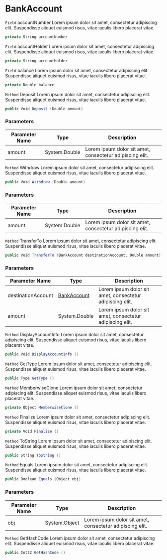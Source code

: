 # BankAccount
`Field` accountNumber
Lorem ipsum dolor sit amet, consectetur adipiscing elit. Suspendisse aliquet euismod risus, vitae iaculis libero placerat vitae. 
```csharp
private String accountNumber
```
`Field` accountHolder
Lorem ipsum dolor sit amet, consectetur adipiscing elit. Suspendisse aliquet euismod risus, vitae iaculis libero placerat vitae. 
```csharp
private String accountHolder
```
`Field` balance
Lorem ipsum dolor sit amet, consectetur adipiscing elit. Suspendisse aliquet euismod risus, vitae iaculis libero placerat vitae. 
```csharp
private Double balance
```
`Method` Deposit
Lorem ipsum dolor sit amet, consectetur adipiscing elit. Suspendisse aliquet euismod risus, vitae iaculis libero placerat vitae. 
```csharp
public Void Deposit (Double amount)
```
### Parameters
| Parameter Name | Type | Description |
| --------- | --------- | --------- |
| amount | System.Double | Lorem ipsum dolor sit amet, consectetur adipiscing elit.
`Method` Withdraw
Lorem ipsum dolor sit amet, consectetur adipiscing elit. Suspendisse aliquet euismod risus, vitae iaculis libero placerat vitae. 
```csharp
public Void Withdraw (Double amount)
```
### Parameters
| Parameter Name | Type | Description |
| --------- | --------- | --------- |
| amount | System.Double | Lorem ipsum dolor sit amet, consectetur adipiscing elit.
`Method` TransferTo
Lorem ipsum dolor sit amet, consectetur adipiscing elit. Suspendisse aliquet euismod risus, vitae iaculis libero placerat vitae. 
```csharp
public Void TransferTo (BankAccount destinationAccount, Double amount)
```
### Parameters
| Parameter Name | Type | Description |
| --------- | --------- | --------- |
| destinationAccount | [BankAccount](https://thiagomvas.github.io/AutoDocumentation/Subclass/BankAccount.html) | Lorem ipsum dolor sit amet, consectetur adipiscing elit.
| amount | System.Double | Lorem ipsum dolor sit amet, consectetur adipiscing elit.
`Method` DisplayAccountInfo
Lorem ipsum dolor sit amet, consectetur adipiscing elit. Suspendisse aliquet euismod risus, vitae iaculis libero placerat vitae. 
```csharp
public Void DisplayAccountInfo ()
```
`Method` GetType
Lorem ipsum dolor sit amet, consectetur adipiscing elit. Suspendisse aliquet euismod risus, vitae iaculis libero placerat vitae. 
```csharp
public Type GetType ()
```
`Method` MemberwiseClone
Lorem ipsum dolor sit amet, consectetur adipiscing elit. Suspendisse aliquet euismod risus, vitae iaculis libero placerat vitae. 
```csharp
private Object MemberwiseClone ()
```
`Method` Finalize
Lorem ipsum dolor sit amet, consectetur adipiscing elit. Suspendisse aliquet euismod risus, vitae iaculis libero placerat vitae. 
```csharp
private Void Finalize ()
```
`Method` ToString
Lorem ipsum dolor sit amet, consectetur adipiscing elit. Suspendisse aliquet euismod risus, vitae iaculis libero placerat vitae. 
```csharp
public String ToString ()
```
`Method` Equals
Lorem ipsum dolor sit amet, consectetur adipiscing elit. Suspendisse aliquet euismod risus, vitae iaculis libero placerat vitae. 
```csharp
public Boolean Equals (Object obj)
```
### Parameters
| Parameter Name | Type | Description |
| --------- | --------- | --------- |
| obj | System.Object | Lorem ipsum dolor sit amet, consectetur adipiscing elit.
`Method` GetHashCode
Lorem ipsum dolor sit amet, consectetur adipiscing elit. Suspendisse aliquet euismod risus, vitae iaculis libero placerat vitae. 
```csharp
public Int32 GetHashCode ()
```
